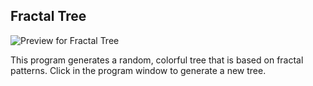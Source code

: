 ## Fractal Tree
![Preview for Fractal Tree](https://github.com/techiew/Misc-Projects/blob/master/Previews/preview_fractaltree.gif)

This program generates a random, colorful tree that is based on fractal patterns. Click in the program window to generate a new tree.
